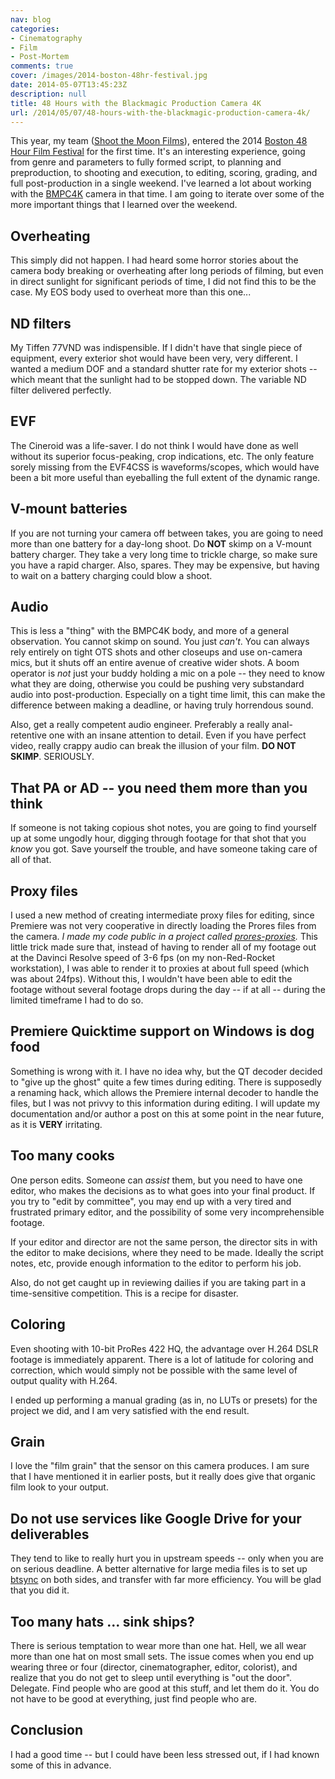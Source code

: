 ```yaml
---
nav: blog
categories:
- Cinematography
- Film
- Post-Mortem
comments: true
cover: /images/2014-boston-48hr-festival.jpg
date: 2014-05-07T13:45:23Z
description: null
title: 48 Hours with the Blackmagic Production Camera 4K
url: /2014/05/07/48-hours-with-the-blackmagic-production-camera-4k/
---
```


This year, my team ([Shoot the Moon Films](http://www.shootthemoonfilms.com)),
entered the 2014 [Boston 48 Hour Film Festival](http://48hourfilm.com/en/boston/)
for the first time. It's an interesting experience, going from genre and
parameters to fully formed script, to planning and preproduction, to
shooting and execution, to editing, scoring, grading, and full post-production
in a single weekend. I've learned a lot about working with the 
[BMPC4K](http://www.blackmagicdesign.com/products/blackmagicproductioncamera4k)
camera in that time. I am going to iterate over some of the more important
things that I learned over the weekend.

## Overheating

This simply did not happen. I had heard some horror stories about the camera
body breaking or overheating after long periods of filming, but even in 
direct sunlight for significant periods of time, I did not find this to be
the case. My EOS body used to overheat more than this one...

## ND filters

My Tiffen 77VND was indispensible. If I didn't have that single piece of
equipment, every exterior shot would have been very, very different. I wanted
a medium DOF and a standard shutter rate for my exterior shots -- which meant
that the sunlight had to be stopped down. The variable ND filter delivered
perfectly.

## EVF

The Cineroid was a life-saver. I do not think I would have done as well
without its superior focus-peaking, crop indications, etc. The only feature
sorely missing from the EVF4CSS is waveforms/scopes, which would have been
a bit more useful than eyeballing the full extent of the dynamic range.

## V-mount batteries

If you are not turning your camera off between takes, you are going to need
more than one battery for a day-long shoot. Do **NOT** skimp on a V-mount
battery charger. They take a very long time to trickle charge, so make sure
you have a rapid charger. Also, spares. They may be expensive, but having to
wait on a battery charging could blow a shoot.

## Audio

This is less a "thing" with the BMPC4K body, and more of a general observation.
You cannot skimp on sound. You just *can't*. You can always rely entirely on
tight OTS shots and other closeups and use on-camera mics, but it shuts off
an entire avenue of creative wider shots. A boom operator is *not* just your
buddy holding a mic on a pole -- they need to know what they are doing,
otherwise you could be pushing very substandard audio into post-production.
Especially on a tight time limit, this can make the difference between making
a deadline, or having truly horrendous sound.

Also, get a really competent audio engineer. Preferably a really anal-retentive
one with an insane attention to detail. Even if you have perfect video, really
crappy audio can break the illusion of your film. **DO NOT SKIMP**. SERIOUSLY.

## That PA or AD -- you need them more than you think

If someone is not taking copious shot notes, you are going to find yourself
up at some ungodly hour, digging through footage for that shot that you
*know* you got. Save yourself the trouble, and have someone taking care of
all of that.

## Proxy files

I used a new method of creating intermediate proxy files for editing, since
Premiere was not very cooperative in directly loading the Prores files from
the camera. *I made my code public in a project called
[prores-proxies](https://github.com/shootthemoonfilms/prores-proxies).* This
little trick made sure that, instead of having to render all of my footage
out at the Davinci Resolve speed of 3-6 fps (on my non-Red-Rocket workstation),
I was able to render it to proxies at about full speed (which was about 24fps).
Without this, I wouldn't have been able to edit the footage without several
footage drops during the day -- if at all -- during the limited timeframe I
had to do so.

## Premiere Quicktime support on Windows is dog food

Something is wrong with it. I have no idea why, but the QT decoder decided
to "give up the ghost" quite a few times during editing. There is supposedly
a renaming hack, which allows the Premiere internal decoder to handle the
files, but I was not privvy to this information during editing. I will update
my documentation and/or author a post on this at some point in the near future,
as it is **VERY** irritating.

## Too many cooks

One person edits. Someone can *assist* them, but you need to have one editor, 
who makes the decisions as to what goes into your final product. If you try
to "edit by committee", you may end up with a very tired and frustrated primary
editor, and the possibility of some very incomprehensible footage.

If your editor and director are not the same person, the director sits in
with the editor to make decisions, where they need to be made. Ideally the
script notes, etc, provide enough information to the editor to perform his
job.

Also, do not get caught up in reviewing dailies if you are taking part in a
time-sensitive competition. This is a recipe for disaster.

## Coloring

Even shooting with 10-bit ProRes 422 HQ, the advantage over H.264 DSLR
footage is immediately apparent. There is a lot of latitude for coloring
and correction, which would simply not be possible with the same level of
output quality with H.264.

I ended up performing a manual grading (as in, no LUTs or presets) for the
project we did, and I am very satisfied with the end result.

## Grain

I love the "film grain" that the sensor on this camera produces. I am sure
that I have mentioned it in earlier posts, but it really does give that
organic film look to your output.

## Do not use services like Google Drive for your deliverables

They tend to like to really hurt you in upstream speeds -- only when you are
on serious deadline. A better alternative for large media files is to set up
[btsync](http://www.bittorrent.com/sync) on both sides, and transfer with far
more efficiency. You will be glad that you did it.

## Too many hats ... sink ships?

There is serious temptation to wear more than one hat. Hell, we all wear more
than one hat on most small sets. The issue comes when you end up wearing
three or four (director, cinematographer, editor, colorist), and realize that
you do not get to sleep until everything is "out the door". Delegate. Find
people who are good at this stuff, and let them do it. You do not have to be
good at everything, just find people who are.

## Conclusion

I had a good time -- but I could have been less stressed out, if I had known
some of this in advance.

